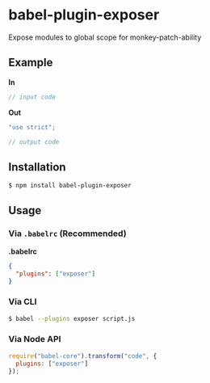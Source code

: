 # babel-plugin-exposer

Expose modules to global scope for monkey-patch-ability

## Example

**In**

```js
// input code
```

**Out**

```js
"use strict";

// output code
```

## Installation

```sh
$ npm install babel-plugin-exposer
```

## Usage

### Via `.babelrc` (Recommended)

**.babelrc**

```json
{
  "plugins": ["exposer"]
}
```

### Via CLI

```sh
$ babel --plugins exposer script.js
```

### Via Node API

```javascript
require("babel-core").transform("code", {
  plugins: ["exposer"]
});
```
